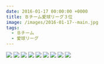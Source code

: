 ```yaml
---
date: 2016-01-17 00:00:00 +0000
title: Ｂチーム愛球リーグ３位
image: /images/2016-01-17--main.jpg
tags:
  - Ｂチーム
  - 愛球リーグ
---
```


![](/images/2016-01-17--01.jpg)
![](/images/2016-01-17--02.jpg)
![](/images/2016-01-17--03.jpg)
![](/images/2016-01-17--04.jpg)
![](/images/2016-01-17--05.jpg)
![](/images/2016-01-17--06.jpg)
![](/images/2016-01-17--07.jpg)
![](/images/2016-01-17--08.jpg)
![](/images/2016-01-17--09.jpg)

